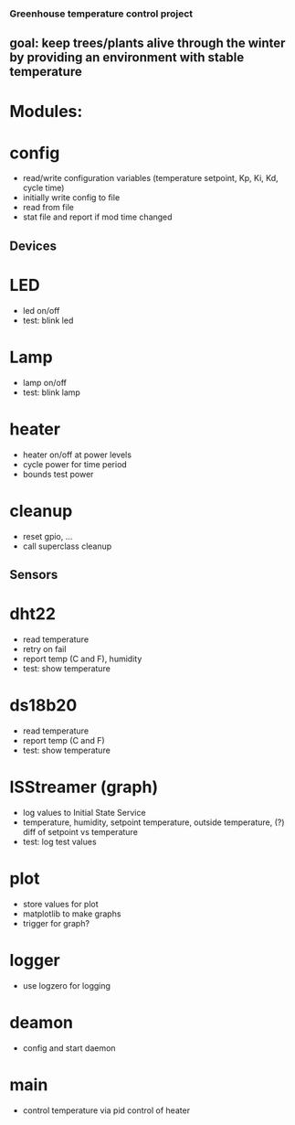 ###   Greenhouse temperature control project

## goal:  keep trees/plants alive through the winter by providing an environment with stable temperature

# Modules:

# config
- read/write configuration variables (temperature setpoint, Kp, Ki, Kd, cycle time)
- initially write config to file
- read from file
- stat file and report if mod time changed

## Devices

# LED
- led on/off
- test: blink led

# Lamp
- lamp on/off
- test: blink lamp

# heater
- heater on/off at power levels
- cycle power for time period
- bounds test power

# cleanup
- reset gpio, ...
- call superclass cleanup

## Sensors

# dht22
- read temperature
- retry on fail
- report temp (C and F), humidity
- test: show temperature

# ds18b20
- read temperature
- report temp (C and F)
- test: show temperature

# ISStreamer (graph)
- log values to Initial State Service
- temperature, humidity, setpoint temperature, outside temperature, (?) diff of setpoint vs temperature
- test: log test values

# plot
- store values for plot
- matplotlib to make graphs
- trigger for graph?

# logger
- use logzero for logging

# deamon
- config and start daemon

# main
- control temperature via pid control of heater

